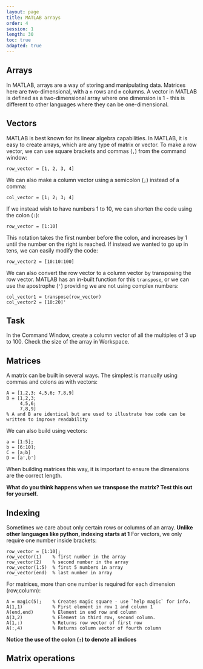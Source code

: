 ```yaml
---
layout: page
title: MATLAB arrays
order: 4
session: 1
length: 30
toc: true
adapted: true
---
```

## Arrays
In MATLAB, arrays are a way of storing and manipulating data. Matrices here are two-dimensional, with a `n` rows and `m` columns. A vector in MATLAB is defined as a two-dimensional array where one dimension is 1 - this is different to other languages where they can be one-dimensional. 

## Vectors
MATLAB is best known for its linear algebra capabilities. In MATLAB, it is easy to create arrays, which are any type of matrix or vector. To make a row vector, we can use square brackets and commas (`,`) from the command window:
```
row_vector = [1, 2, 3, 4]
```
We can also make a column vector using a semicolon (`;`) instead of a comma:
```
col_vector = [1; 2; 3; 4]
```
If we instead wish to have numbers 1 to 10, we can shorten the code using the colon (`:`):
```
row_vector = [1:10]
```
This notation takes the first number before the colon, and increases by 1 until the number on the right is reached. If instead we wanted to go up in tens, we can easily modify the code:
```
row_vector2 = [10:10:100]
```
We can also convert the row vector to a column vector by transposing the row vector. MATLAB has an in-built function for this `transpose`, or we can use the apostrophe (`'`) providing we are not using complex numbers:
```
col_vector1 = transpose(row_vector)
col_vector2 = [10:20]'
```
## Task
In the Command Window, create a column vector of all the multiples of 3 up to 100. Check the size of the array in Workspace.

## Matrices
A matrix can be built in several ways. The simplest is manually using commas and colons as with vectors:
```
A = [1,2,3; 4,5,6; 7,8,9]
B = [1,2,3;
     4,5,6;
     7,8,9]
% A and B are identical but are used to illustrate how code can be written to improve readability
```
We can also build using vectors:
```
a = [1:5];
b = [6:10];
C = [a;b]
D = [a',b']
```
When building matrices this way, it is important to ensure the dimensions are the correct length.

**What do you think happens when we transpose the matrix? Test this out for yourself.**

## Indexing
Sometimes we care about only certain rows or columns of an array. **Unlike other languages like python, indexing starts at 1** 
For vectors, we only require one number inside brackets:
```
row_vector = [1:10];
row_vector(1)    % first number in the array
row_vector(2)    % second number in the array
row_vector(1:5)  % first 5 numbers in array
row_vector(end)  % last number in array 
```
For matrices, more than one number is required for each dimension (row,column):
```
A = magic(5);    % Creates magic square - use `help magic` for info.
A(1,1)           % First element in row 1 and column 1
A(end,end)       % Element in end row and column
A(3,2)           % Element in third row, second column. 
A(1,:)           % Returns row vector of first row
A(:,4)           % Returns column vector of fourth column
```
**Notice the use of the colon (`:`) to denote all indices**

## Matrix operations
